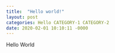 ```yaml
---
title:  "Hello world!"
layout: post
categories: Hello CATEGORY-1 CATEGORY-2
date: 2020-02-01 10:10:11 -0000
---
```

Hello World